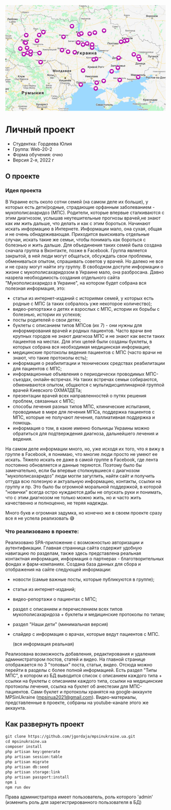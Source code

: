 ![map-mps.jpg](images/map.jpg)

# Личный проект

- Студентка: Гордеева Юлия
- Группа: Web-20-2
- Форма обучения: очно
- Версия 2-я, 2022 г

## О проекте

### Идея проекта

В Украине есть около сотни семей (на самом деле их больше), у которых есть дети/родные, страдающие орфанным заболеванием - мукополисахаридоз (МПС). Родители, которые впервые сталкиваются с этим диагнозом, услышав неутешительные прогнозы врачей,не знают как им жить дальше, что делать и как с этим бороться. Начинают искать информацию в Интернете. Информации мало, она сухая, общая и не очень обнадеживающая. Приходится выискивать отдельные случаи, искать такие же семьи, чтобы понимать как бороться с болезнью и жить дальше.
Для объединения таких семей была создана сначала группа в Вконтакте, позже в Facebook. Группа является закрытой, в ней люди могут общаться, обсуждать свои проблемы, обмениваться опытом, спрашивать советов у врачей. Но далеко не все и не сразу могут найти эту группу. В свободном доступе информации о жизни с мукополисахаридозом в Украине мало, она разбросана.
Давно назрела необходимость создания отдельного сайта "Мукополисахаридоз в Украине", на котором будет собрана вся полезная информация, это:
- статьи из интернет-изданий с историями семей, у которых есть родные с МПС (а таких собралось уже некоторое количество);
- видео-репортажи о детях и взрослых с МПС, истории их борьбы с болезнью, истории их успехов;
- посты родителей о свои детях;
- буклеты с описанием типов МПСов (их 7) - они нужны для информирования врачей и родных пациентов. Часто врачи вне крупных городов не знают диагноза МПС и не знают как вести таких пациентов на местах. Для этих целей были созданы буклеты, в которых собрана вся необходимая медицинская информация;
- медицинские протоколы ведения пациентов с МПС (часто врачи не знают, что такие протоколы есть);
- информация о реабилитации и технических средствах реабилитации для пациентов с МПС;
- информационные объявления о периодически проводимых МПС-съездах, онлайн-встречах. На таких встречах семьи собираются, обмениваются опытом, общаются с мультидисциплинарной группой врачей Киевского ОХМАТДЕТа;
- презентации врачей всех направленностей о путях решения проблем, связанных с МПС;
- способы лечения разных типов МПС, клинические испытания, проводимые в мире для лечения МПСа, поддержка пациентов с МПС, которые не получают лечения, паллиативная поддержка и помощь.
- информация о том, в какие именно больницы Украины можно обратиться для подтверждения диагноза, дальнейшего лечения и ведения.

На самом деле информации много, но, уже исходя их того, что я вижу в группе в Facebook, я понимаю, что многие люди просто не умеют ее искать. Тяжело искать ее даже в самой группе в Facebook, где лента постоянно обновляется и данные теряются. Поэтому было бы замечательно, если бы впервые столкнувшиеся с диагнозом "мукополисахаридоз" люди могли загуглить, найти сайт и получить оттуда всю полезную и актуальную информацию, контакты, ссылки на группу и пр. Это было бы огромной моральной поддержкой, в которой "новички" всегда остро нуждаются дабы не опускать руки и понимать, что с этим диагнозом не только можно жить, но и часто жить качественно и полноценно, не теряя надежды.

Много букв и огромная задумка, но конечно же в своем проекте сразу все я не успела реализовать :sweat_smile:

### Что реализовано в проекте:
Реализовано SPA-приложение с возможностью авторизации и аутентификации. Главная странница сайта содержит удобную навигацию по разделам, также здесь представлена реальная контактная информация, информация о партнерах - благотворительных фондах и фарм-компаниях.
Создана база данных для сбора и отображения на сайте следующей информации:
- новости (самые важные посты, которые публикуются в группе);
- статьи из интернет-изданий;
- видео-репортажи о пациентах с МПС;
- раздел с описанием и перечислением всех типов мукополисахаридоза + буклеты и медицинские протоколы по типам;
- раздел "Наши дети" (минимальная версия)
- слайдер с информация о врачах, которые ведут пациентов с МПС.

  (вся информация реальная)

Реализована возможность добавления, редактирования и удаления администратором постов, статей и видео. На главной странице отображается по 3 "топовых" поста, статьи, видео. Отсюда можно перейти в разделы с более полной информацией.
Есть раздел "Типы МПС", в котором из БД выводится список с описанием каждого типа + ссылки на буклеты с описанием каждого типа, ссылки на медицинские протоколы лечения, ссылка на буклет об анестезии для МПС-пациентов. Сами буклет и протоколы хранятся на google-аккаунте MPSinUkraine
(mpsinua2021@gmail.com). Видео-материалы, представленные в проекте, собраны на youtube-канале этого же аккаунта.

## Как развернуть проект

    git clone https://github.com/jgordaja/mpsinukraine.ua.git
    cd mpsinukraine.ua
    composer install
    php artisan key:generate
    php artisan session:table
    php artisan migrate
    php artisan db:seed
    php artisan storage:link
    php artisan passport:install
    npm i
    npm run dev

Права администратора имеет пользователь, роль которого 'admin' (изменить роль для зарегистрированного пользователя в БД) 
